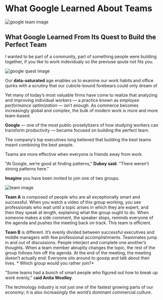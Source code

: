 # What Google Learned About Teams

![google team image](https://www.pngkit.com/png/detail/23-238414_drawn-logo-google-google-brain-team-logo.png)

## What Google Learned From Its Quest to Build the Perfect Team

I wanted to be part of a community, part of something people were building together, if you like to work indevidualy so the previuse qoute not fits you.

![google quest image](https://static01.nyt.com/images/2016/02/28/magazine/28mag-teams1/28mag-teams1-articleLarge.jpg?quality=75&auto=webp&disable=upscale)

Our **data-saturated** age enables us to examine our work habits and office quirks with a scrutiny that our cubicle-bound forebears could only dream of

Yet many of today’s most valuable firms have come to realize that analyzing and improving individual workers ­— a practice known as *employee performance optimization* — isn’t enough. As commerce becomes increasingly global and complex, the bulk of modern work is more and more team-based.

**Google** — one of the most public proselytizers of how studying workers can transform productivity — became focused on building the perfect team.

The company’s top executives long believed that building the best teams meant combining the best people.

Teams are more effective when everyone is friends away from work.

"At Google, we’re good at finding patterns," **Dubey said**. "There weren’t strong patterns here."

**Imagine** you have been invited to join one of two groups.

![team image](https://workspace.google.com/images/google-apps-for-work-support-real-experts-full.jpg)

**Team A** is composed of people who are all exceptionally smart and successful. When you watch a video of this group working, you see professionals who wait until a topic arises in which they are expert, and then they speak at length, explaining what the group ought to do. When someone makes a side comment, the speaker stops, reminds everyone of the agenda and pushes the meeting back on track. This team is efficient.

**Team B** is different. It’s evenly divided between successful executives and middle managers with few professional accomplishments. Teammates jump in and out of discussions. People interject and complete one another’s thoughts. When a team member abruptly changes the topic, the rest of the group follows him off the agenda. At the end of the meeting, the meeting doesn’t actually end: Everyone sits around to gossip and talk about their lives.
*
Which group would you rather join?*

"Some teams had a bunch of smart people who figured out how to break up work evenly," s**aid Anita Woolley**.

The technology industry is not just one of the fastest growing parts of our economy; it is also increasingly the world’s dominant commercial culture.
